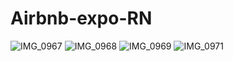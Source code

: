 # Airbnb-expo-RN
![IMG_0967](https://user-images.githubusercontent.com/59939024/107051993-6d9e9c80-67cd-11eb-9c40-97e9d53feaa1.PNG)
![IMG_0968](https://user-images.githubusercontent.com/59939024/107052008-72635080-67cd-11eb-89b0-c7218b77be57.PNG)
![IMG_0969](https://user-images.githubusercontent.com/59939024/107052014-73947d80-67cd-11eb-991a-de078cb52ce5.PNG)
![IMG_0971](https://user-images.githubusercontent.com/59939024/107052018-74c5aa80-67cd-11eb-9906-0164ffb25d67.PNG)
